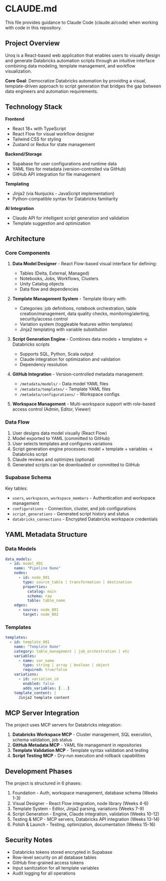 # CLAUDE.md

This file provides guidance to Claude Code (claude.ai/code) when working with code in this repository.

## Project Overview

Uroq is a React-based web application that enables users to visually design and generate Databricks automation scripts through an intuitive interface combining data modeling, template management, and workflow visualization.

**Core Goal**: Democratize Databricks automation by providing a visual, template-driven approach to script generation that bridges the gap between data engineers and automation requirements.

## Technology Stack

**Frontend**
- React 18+ with TypeScript
- React Flow for visual workflow designer
- Tailwind CSS for styling
- Zustand or Redux for state management

**Backend/Storage**
- Supabase for user configurations and runtime data
- YAML files for metadata (version-controlled via GitHub)
- GitHub API integration for file management

**Templating**
- Jinja2 (via Nunjucks - JavaScript implementation)
- Python-compatible syntax for Databricks familiarity

**AI Integration**
- Claude API for intelligent script generation and validation
- Template suggestion and optimization

## Architecture

### Core Components

1. **Data Model Designer** - React Flow-based visual interface for defining:
   - Tables (Delta, External, Managed)
   - Notebooks, Jobs, Workflows, Clusters
   - Unity Catalog objects
   - Data flow and dependencies

2. **Template Management System** - Template library with:
   - Categories: job definitions, notebook orchestration, table creation/management, data quality checks, monitoring/alerting, security/access control
   - Variation system (toggleable features within templates)
   - Jinja2 templating with variable substitution

3. **Script Generation Engine** - Combines data models + templates → Databricks scripts
   - Supports SQL, Python, Scala output
   - Claude integration for optimization and validation
   - Dependency resolution

4. **GitHub Integration** - Version-controlled metadata management:
   - `/metadata/models/` - Data model YAML files
   - `/metadata/templates/` - Template YAML files
   - `/metadata/configurations/` - Workspace configs

5. **Workspace Management** - Multi-workspace support with role-based access control (Admin, Editor, Viewer)

### Data Flow

1. User designs data model visually (React Flow)
2. Model exported to YAML (committed to GitHub)
3. User selects templates and configures variations
4. Script generation engine processes: model + template + variables → Databricks script
5. Claude reviews and optimizes (optional)
6. Generated scripts can be downloaded or committed to GitHub

### Supabase Schema

Key tables:
- `users`, `workspaces`, `workspace_members` - Authentication and workspace management
- `configurations` - Connection, cluster, and job configurations
- `script_generations` - Generated script history and status
- `databricks_connections` - Encrypted Databricks workspace credentials

## YAML Metadata Structure

### Data Models
```yaml
data_models:
  - id: model_001
    name: "Pipeline Name"
    nodes:
      - id: node_001
        type: source_table | transformation | destination
        properties:
          catalog: main
          schema: raw
          table: table_name
    edges:
      - source: node_001
        target: node_002
```

### Templates
```yaml
templates:
  - id: template_001
    name: "Template Name"
    category: table_management | job_orchestration | etc
    variables:
      - name: var_name
        type: string | array | boolean | object
        required: true/false
    variations:
      - id: variation_id
        enabled: false
        adds_variables: [...]
    template_content: |
      Jinja2 template content
```

## MCP Server Integration

The project uses MCP servers for Databricks integration:

1. **Databricks Workspace MCP** - Cluster management, SQL execution, schema validation, job status
2. **GitHub Metadata MCP** - YAML file management in repositories
3. **Template Validation MCP** - Template syntax validation and testing
4. **Script Testing MCP** - Dry-run execution and rollback capabilities

## Development Phases

The project is structured in 6 phases:
1. Foundation - Auth, workspace management, database schema (Weeks 1-3)
2. Visual Designer - React Flow integration, node library (Weeks 4-6)
3. Template System - Editor, Jinja2 parsing, variations (Weeks 7-9)
4. Script Generation - Engine, Claude integration, validation (Weeks 10-12)
5. Testing & MCP - MCP servers, Databricks API integration (Weeks 13-14)
6. Polish & Launch - Testing, optimization, documentation (Weeks 15-16)

## Security Notes

- Databricks tokens stored encrypted in Supabase
- Row-level security on all database tables
- GitHub fine-grained access tokens
- Input sanitization for all template variables
- Audit logging for all operations
